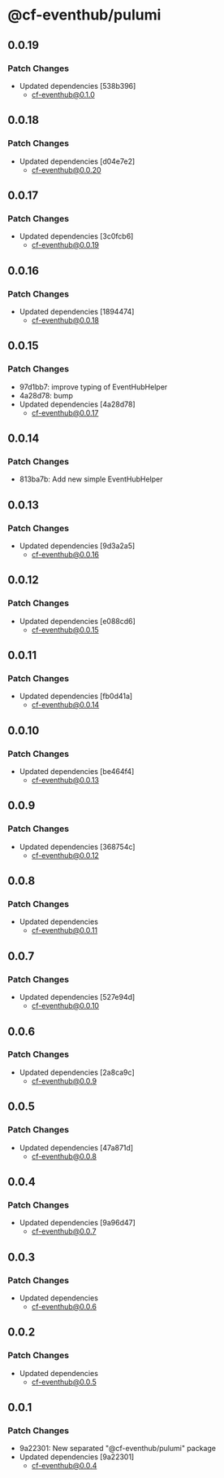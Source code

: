 # @cf-eventhub/pulumi

## 0.0.19

### Patch Changes

- Updated dependencies [538b396]
  - cf-eventhub@0.1.0

## 0.0.18

### Patch Changes

- Updated dependencies [d04e7e2]
  - cf-eventhub@0.0.20

## 0.0.17

### Patch Changes

- Updated dependencies [3c0fcb6]
  - cf-eventhub@0.0.19

## 0.0.16

### Patch Changes

- Updated dependencies [1894474]
  - cf-eventhub@0.0.18

## 0.0.15

### Patch Changes

- 97d1bb7: improve typing of EventHubHelper
- 4a28d78: bump
- Updated dependencies [4a28d78]
  - cf-eventhub@0.0.17

## 0.0.14

### Patch Changes

- 813ba7b: Add new simple EventHubHelper

## 0.0.13

### Patch Changes

- Updated dependencies [9d3a2a5]
  - cf-eventhub@0.0.16

## 0.0.12

### Patch Changes

- Updated dependencies [e088cd6]
  - cf-eventhub@0.0.15

## 0.0.11

### Patch Changes

- Updated dependencies [fb0d41a]
  - cf-eventhub@0.0.14

## 0.0.10

### Patch Changes

- Updated dependencies [be464f4]
  - cf-eventhub@0.0.13

## 0.0.9

### Patch Changes

- Updated dependencies [368754c]
  - cf-eventhub@0.0.12

## 0.0.8

### Patch Changes

- Updated dependencies
  - cf-eventhub@0.0.11

## 0.0.7

### Patch Changes

- Updated dependencies [527e94d]
  - cf-eventhub@0.0.10

## 0.0.6

### Patch Changes

- Updated dependencies [2a8ca9c]
  - cf-eventhub@0.0.9

## 0.0.5

### Patch Changes

- Updated dependencies [47a871d]
  - cf-eventhub@0.0.8

## 0.0.4

### Patch Changes

- Updated dependencies [9a96d47]
  - cf-eventhub@0.0.7

## 0.0.3

### Patch Changes

- Updated dependencies
  - cf-eventhub@0.0.6

## 0.0.2

### Patch Changes

- Updated dependencies
  - cf-eventhub@0.0.5

## 0.0.1

### Patch Changes

- 9a22301: New separated "@cf-eventhub/pulumi" package
- Updated dependencies [9a22301]
  - cf-eventhub@0.0.4
